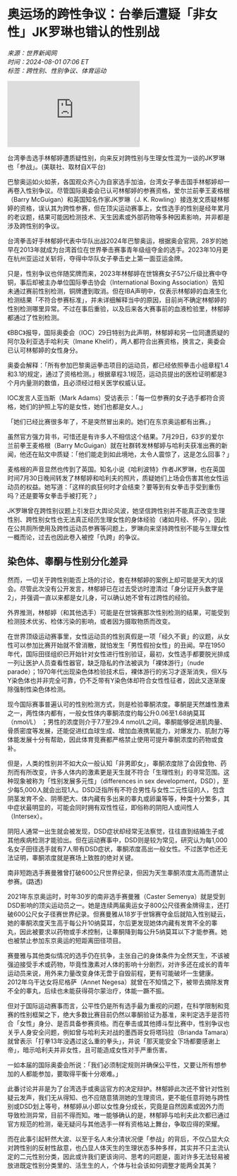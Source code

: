 # 奥运场的跨性争议：台拳后遭疑「非女性」JK罗琳也错认的性别战

*来源：世界新闻网*  
*时间：2024-08-01 07:06 ET*  
*标签：跨性别、性别争议、体育运动*  

![台湾拳击选手林郁婷遭质疑性别，向来反对跨性别与生理女性混为一谈的JK罗琳也「参战」。(美联社、取材自X平台)](https://pgw.worldjournal.com/gw/photo.php?u=https://uc.udn.com.tw/photo/2024/07/31/0/30179740.jpg&x=0&y=0&sw=0&sh=0&sl=W&fw=800&exp=3600&q=75)

台湾拳击选手林郁婷遭质疑性别，向来反对跨性别与生理女性混为一谈的JK罗琳也「参战」。(美联社、取材自X平台)

巴黎奥运如火如荼，各国观众齐心为自家选手加油，台湾女子拳击国手林郁婷却一再卷入性别争议。尽管国际奥委会已认可林郁婷的参赛资格，爱尔兰前拳王麦格根（Barry McGuigan）和英国知名作家JK罗琳（J. K. Rowling）接连发文质疑林郁婷的资格，误认其为跨性参赛，但在顶尖运动赛事上，女性选手的性别是经年累月的老议题，结果可能因检测技术、天生因素或外部药物等多种因素影响，并非都是涉及跨性别的争议。

台湾拳击好手林郁婷代表中华队出战2024年巴黎奥运，根据奥会官网，28岁的她早在2013年就成为台湾首位在世界拳击赛事青年级组夺金的选手。2023年10月更在杭州亚运过关斩将，夺得中华队女子拳击史上第一面亚运金牌。

只是，性别争议也伴随奖牌而来，2023年林郁婷在世锦赛女子57公斤级比赛中夺铜，事后却被主办单位国际拳击协会（International Boxing Association）告知未通过赛前性别检测，铜牌遭到取消。但在IBA声明中，仅表示林郁婷的血液生化检测结果「不符合参赛标准」，并未详细解释当中的原因，目前尚不确定林郁婷的性别检测哪里异常。不过在事后重验，以及后来各大赛事前的血液检验里，林郁婷都通过了性别检测。

《BBC》报导，国际奥委会（IOC）29日特别为此声明，林郁婷和另一位同遭质疑的阿尔及利亚选手哈利夫（Imane Khelif），两人都符合出赛资格，换言之，奥委会已认可林郁婷的女性身分。

奥委会解释：「所有参加巴黎奥运拳击项目的运动员，都已经依照拳击小组章程1.4和3.1的规定，通过了资格检测。」根据章程3.1规范，运动员提出的医检证明都是3个月内量测的数值，且必须经过相关医学权威认证。

IOC发言人亚当斯（Mark Adams）受访表示：「每一位参赛的女子选手都符合资格，她们的护照上写的是女性，她们也都是女人。」

「她们已经比赛很多年了，不是突然冒出来的。她们在东京奥运都有出赛。」

虽然官方强力背书，可惜还是有许多人不相信这个结果。7月29日，63岁的爱尔兰前拳王麦格根（Barry McGuigan）就在社群转发林郁婷与哈利夫获准出赛的新闻，他还在贴文中质疑：「他们能走到如此境地，太令人震惊了，这是怎么回事？」

麦格根的声音显然也传到了英国。知名小说《哈利波特》作者JK罗琳，也在英国时间7月30日晚间转发了林郁婷和哈利夫的照片，质疑她们上场会伤害其他女性运动员的权益。她写道：「这样的疯狂何时才会结束？要等到有女拳击手受到重伤吗？还是要等女拳击手被打死？」

JK罗琳曾在跨性别议题上引发巨大舆论风波，她坚信跨性别并不能真正改变生理性别、跨性别女性也无法真正经历生理女性的身体经验（诸如月经、怀孕），因此在公共厕所使用及跨性运动员参赛等问题上，罗琳向来坚持跨性别不能与生理女性一概而论，过去也因此卷入被控「仇跨」的争议。

## 染色体、睾酮与性别分化差异

然而，一切关于跨性别能否上场的讨论，套在林郁婷的案例上却可能是天大的误会。尽管此次没有公开发言，林郁婷已在过去受访时澄清过「身分证开头数字是2」，并强调一直以来都是女儿身，可以确认她不曾有过跨性的经验。

外界推测，林郁婷（和其他选手）可能是在世锦赛那次性别检测的结果，可能受到检测技术优劣、检体污染的影响，或者因为摄取物质而改变。

在世界顶级运动赛事里，女性运动员的性别真假是一项「经久不衰」的议题，从女性可以参加比赛开始就不曾消散，就怕发生「男性假扮女性」的丑闻。早在1950年代，国际田径组织已开始针对女性进行性别验证，最初，女性选手都要脱光排成一列让医护人员查看性器官，缺乏隐私的作法被讽为「裸体游行」（nude parade）；1970年代出现染色体检验技术后，裸体游行的劣习才逐渐消失，但X与Y染色体也并非完全可靠，仍不乏带有Y染色体却符合女性性征者，因此又逐渐废除强制性染色体检测。

现今国际赛事普遍认可的性别检测方式，则是检验睾酮浓度。睾酮是天然雄性激素之一，两性体内都有，一般女性体内睾酮浓度约每公升0.06至1.68纳莫耳（nmol/L） ；男性的浓度则介于7.7至29.4 nmol/L之间。睾酮能够促进肌肉量、骨质密度等发展，还能促进红血球生成、增加血液携氧能力，对爆发力、肌耐力等体能发展十分有帮助，因此体育竞赛都严格禁止使用可提升睾酮浓度的药物或食补。

但是，人类的性别并不如大众一般认知「非男即女」，睾酮浓度除了会因食物、药剂而有所改变，许多人体内的激素更是天生就不符合「生理性别」的寻常范围。这种现象被称为「性别发展多元性」（differences in sex development，DSD），至少每5,000人就会出现1人。DSD泛指所有不符合男性与女性二元性征的人，包含阴茎发育不全、阴蒂肥大、体内藏有多出来的睾丸或卵巢等等，种类十分繁多，其中症状最明显的，可能会同时拥有双性性征，即俗称的阴阳人或间性人（Intersex）。

阴阳人通常一出生就会被发现，DSD症状却经常无法察觉，往往直到结婚生子或其他疾病检测才能验出。但在运动赛事中，DSD则是较为常见，研究认为每1,000名女子田径选手就有7人带有DSD症状，睾酮浓度高出一般女性。不过医学也还无法证明，睾酮浓度就是赛场上致胜的绝对关键。

南非短跑选手赛曼雅曾打破600公尺世界纪录，但因为天生睾酮浓度太高而遭禁止参赛。(路透)

2021年东京奥运时，时年30岁的南非选手赛曼雅（Caster Semenya）就是受到DSD影响的顶尖运动员之一。她是连续两届奥运女子800公尺径赛金牌得主，还打破600公尺女子径赛世界纪录。但赛曼雅从18岁于世锦赛夺金后就陷入性别疑云，她的睾酮浓度天生高于每公升10纳莫耳，尔后更发现她体内藏有发育不全的睾丸，因此被要求以药物或手术控制，让睾酮降到每公升5纳莫耳以下才能参赛。她也被禁止参加东京奥运的短距离田径项目。

赛曼雅与其他类似情况的选手仍在抗争，主张自己的身体条件为全然天生，不该被强迫接受手术或药物，毕竟性激素对人体的影响十分剧烈，对许多还在成长的青年运动员来说，用外来力量改变身体无啻于自毁前程，更有可能破坏一生健康。2012年乌干达女将尼格萨（Annet Negesa）就曾在不知情之下，被带去摘除发育不全的睾丸，后续也未能获得荷尔蒙治疗，体能一蹶不振。

但对于国际运动赛事而言，公平性仍是所有选手最为重视的问题，在科学限制和竞赛的性别框架之下，绝大多数比赛目前仍然以睾酮验证为基准，来判定选手是否符合「女性」身分、是否具备参赛资格。而在拳击或其他搏斗型比赛中，性别争议也关乎人身安全问题，例如曾与哈利夫对战的墨西哥女将塔玛拉（Brianda Tamara）就曾表示「打拳13年没遇过这么重的拳头」，并说「那天能安全下场都要感谢上帝」，暗示哈利夫并非女性，且可能造成女性对手严重伤害。

一如本届的国际奥委会所说：「我们必须制定规则并确保公平性，又要让所有想参加的人都能参加，要取得平衡十分艰难。」

此番讨论并非是为了台湾选手或奥运官方的决定辩护。林郁婷此次还不曾针对性别疑云发声，我们无从得知、也不应随意猜测她的生理资讯，更不能任意将她与跨性别或DSD划上等号，林郁婷从小即以女性身分成长，究竟是自然因素或因外力而导致检测异常，目前不得而知。唯一能够确认的是，林郁婷与哈利夫此次都已通过官方规范的检测，毫无疑问与其他选手一样有资格站上舞台，争取应得的荣耀。

而在此事引起轩然大波、以至于名人未分清状况便「参战」的背后，不仅凸显大众对跨性别的反射性敌意，也凸显人体天生的生理状态多种多样，其实并不只主流认定的二元性别分类，因此或许我们更该询问、思考的问题是，面对许多无法轻易被放进既定性别分类里的、活生生的人，个体与社会该如何调整才能两全其美？
